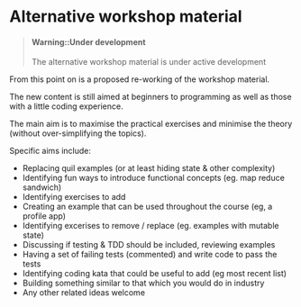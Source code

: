 # Alternative workshop material

> #### Warning::Under development
> The alternative workshop material is under active development

From this point on is a proposed re-working of the workshop material.

The new content is still aimed at beginners to programming as well as those with a little coding experience.

The main aim is to maximise the practical exercises and minimise the theory (without over-simplifying the topics).

Specific aims include:

* Replacing quil examples (or at least hiding state & other complexity)
* Identifying fun ways to introduce functional concepts (eg. map reduce sandwich)
* Identifying exercises to add
* Creating an example that can be used throughout the course (eg, a profile app)
* Identifying excerises to remove / replace (eg. examples with mutable state)
* Discussing if testing & TDD should be included, reviewing examples
* Having a set of failing tests (commented) and write code to pass the tests
* Identifying coding kata that could be useful to add (eg most recent list)
* Building something similar to that which you would do in industry
* Any other related ideas welcome
